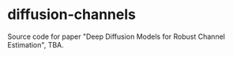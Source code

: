 # diffusion-channels
Source code for paper "Deep Diffusion Models for Robust Channel Estimation", TBA.
